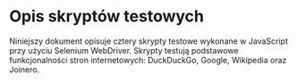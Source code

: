 # Opis skryptów testowych
Niniejszy dokument opisuje cztery skrypty testowe wykonane w JavaScript przy użyciu Selenium WebDriver. Skrypty testują podstawowe funkcjonalności stron internetowych: DuckDuckGo, Google, Wikipedia oraz Joinero.

